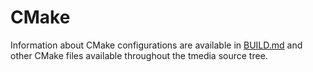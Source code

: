 # CMake

Information about CMake configurations are available in [BUILD.md](../BUILD.md)
and other CMake files available throughout the tmedia source tree.